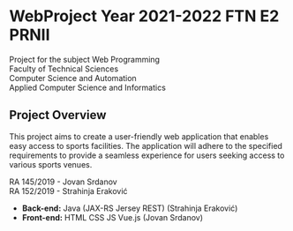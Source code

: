 # WebProject Year 2021-2022 FTN E2 PRNII  
Project for the subject Web Programming  
Faculty of Technical Sciences  
Computer Science and Automation  
Applied Computer Science and Informatics

## Project Overview
This project aims to create a user-friendly web application that enables easy access to sports facilities. The application will adhere to the specified requirements to provide a seamless experience for users seeking access to various sports venues.

RA 145/2019 - Jovan Srdanov  
RA 152/2019 - Strahinja Eraković

- **Back-end:** Java (JAX-RS Jersey REST) (Strahinja Eraković)   
- **Front-end:** HTML CSS JS Vue.js (Jovan Srdanov)
